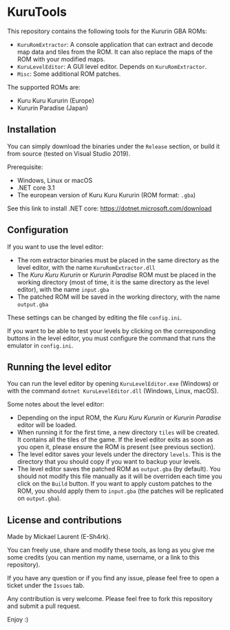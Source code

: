 # KuruTools

This repository contains the following tools for the Kururin GBA ROMs:

- `KuruRomExtractor`: A console application that can extract and decode map data and tiles from the ROM. It can also replace the maps of the ROM with your modified maps.
- `KuruLevelEditor`: A GUI level editor. Depends on `KuruRomExtractor`.
- `Misc`: Some additional ROM patches.

The supported ROMs are:
- Kuru Kuru Kururin (Europe)
- Kururin Paradise (Japan)

## Installation

You can simply download the binaries under the `Release` section,
or build it from source (tested on Visual Studio 2019).

Prerequisite:
- Windows, Linux or macOS
- .NET core 3.1
- The european version of Kuru Kuru Kururin (ROM format: `.gba`)

See this link to install .NET core: https://dotnet.microsoft.com/download

## Configuration

If you want to use the level editor:

- The rom extractor binaries must be placed in the same directory as the level editor,
with the name `KuruRomExtractor.dll`
- The *Kuru Kuru Kururin* or *Kururin Paradise* ROM must be placed in the working directory (most of time, it is the same directory as the level editor),
with the name `input.gba`
- The patched ROM will be saved in the working directory, with the name `output.gba`

These settings can be changed by editing the file `config.ini`.

If you want to be able to test your levels by clicking on the corresponding buttons in the level editor, you must configure the command that runs the emulator in `config.ini`.

## Running the level editor

You can run the level editor by opening `KuruLevelEditor.exe` (Windows)
or with the command `dotnet KuruLevelEditor.dll` (Windows, Linux, macOS).

Some notes about the level editor:

- Depending on the input ROM, the *Kuru Kuru Kururin* or *Kururin Paradise* editor will be loaded.
- When running it for the first time, a new directory `tiles` will be created. It contains all the tiles of the game. If the level editor exits as soon as you open it, please ensure the ROM is present (see previous section).
- The level editor saves your levels under the directory `levels`. This is the directory that you should copy if you want to backup your levels.
- The level editor saves the patched ROM as `output.gba` (by default). You should not modify this file manually as it will be overriden each time you click on the `Build` button. If you want to apply custom patches to the ROM, you should apply them to `input.gba` (the patches will be replicated on `output.gba`).

## License and contributions

Made by Mickael Laurent (E-Sh4rk).

You can freely use, share and modify these tools, as long as you give me some credits
(you can mention my name, username, or a link to this repository).

If you have any question or if you find any issue, please feel free to open a ticket under the `Issues` tab.

Any contribution is very welcome. Please feel free to fork this repository and submit a pull request.

Enjoy :)
